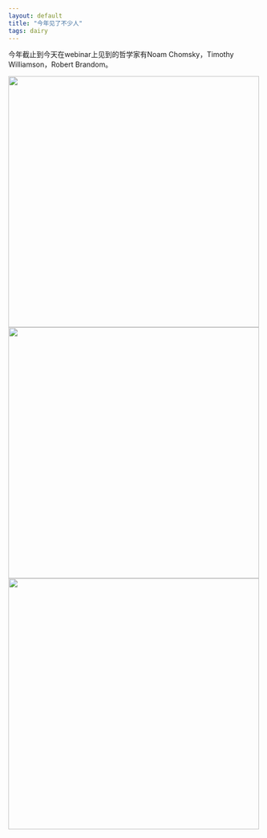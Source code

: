```yaml
---
layout: default
title: "今年见了不少人"
tags: dairy
---
```


今年截止到今天在webinar上见到的哲学家有Noam Chomsky，Timothy Williamson，Robert Brandom。

<img src="https://i.pinimg.com/originals/0b/38/f8/0b38f8c2a48a78327a4bd17cfed19813.png.jpg" width="500" height="" alt=""/>
  
<img src="https://i.pinimg.com/originals/84/74/f4/8474f495814691da6676c31d3a21d207.png" width="500" height="" alt=""/>
  
<img src="https://i.pinimg.com/originals/bc/7f/02/bc7f02a4423dbe459c9263a56196ae84.png" width="500" height="" alt=""/>
